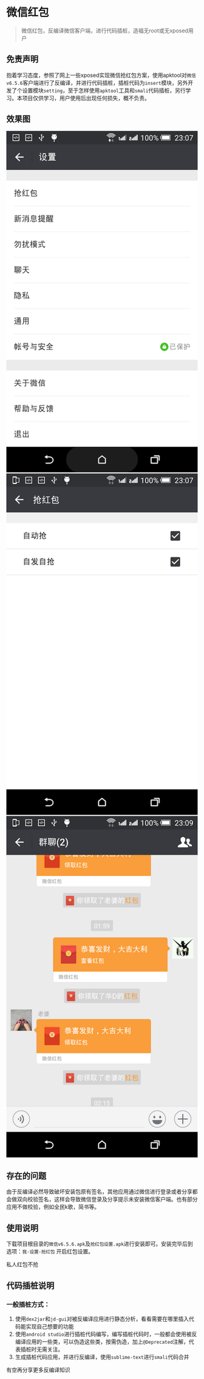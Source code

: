 # 微信红包


> 微信红包，反编译微信客户端，进行代码插桩，造福无root或无xposed用户


## 免责声明

抱着学习态度，参照了网上一些xposed实现微信抢红包方案，使用apktool对`微信v6.5.6`客户端进行了反编译，并进行代码插桩，插桩代码为`insert`模块，另外开发了个设置模块`setting`，至于怎样使用`apktool`工具和`smali`代码插桩，另行学习。本项目仅供学习，用户使用后出现任何损失，概不负责。

## 效果图

![image](screenshot/1.png)![image](screenshot/2.png)![image](screenshot/3.png)

## 存在的问题

由于反编译必然导致破坏安装包原有签名，其他应用通过微信进行登录或者分享都会做双向校验签名，这样会导致微信登录及分享提示未安装微信客户端。也有部分应用不做校验，例如全民k歌，简书等。

## 使用说明

下载项目根目录的`微信v6.5.6.apk`及`抢红包设置.apk`进行安装即可。安装完毕后到选项：`我-设置-抢红包` 开启红包设置。

私人红包不抢

## 代码插桩说明

### 一般插桩方式：

1. 使用`dex2jar`和`jd-gui`对被反编译应用进行静态分析，看看需要在哪里插入代码能实现自己想要的功能
2. 使用`android studio`进行插桩代码编写，编写插桩代码时，一般都会使用被反编译应用的一些类，可以伪造这些类，按需伪造，加上`@Deprecated`注解，代表插桩时无需关注。
3. 生成插桩代码应用，并进行反编译，使用`sublime-text`进行`smali`代码合并

有空再分享更多反编译知识
